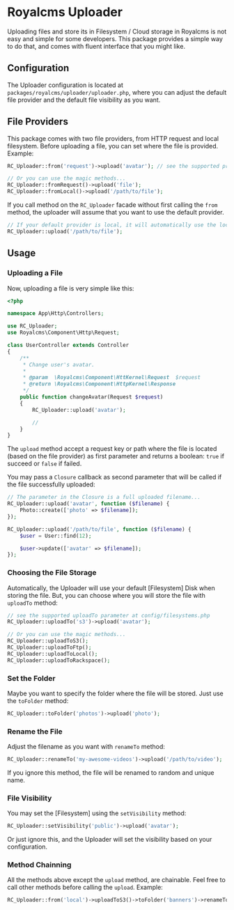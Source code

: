 # Royalcms Uploader

Uploading files and store its in Filesystem / Cloud storage in Royalcms is not easy and simple for some developers. This package provides a simple way to do that, and comes with fluent interface that you might like.

## Configuration
The Uploader configuration is located at `packages/royalcms/uploader/uploader.php`, where you can adjust the default file provider and the default file visibility as you want.

## File Providers
This package comes with two file providers, from HTTP request and local filesystem. Before uploading a file, you can set where the file is provided. Example:

```php
RC_Uploader::from('request')->upload('avatar'); // see the supported providers at config/uploader.php

// Or you can use the magic methods...
RC_Uploader::fromRequest()->upload('file');
RC_Uploader::fromLocal()->upload('/path/to/file');
```
If you call method on the `RC_Uploader` facade without first calling the `from` method, the uploader will assume that you want to use the default provider.

```php
// If your default provider is local, it will automatically use the local provider.
RC_Uploader::upload('/path/to/file');
```

## Usage
### Uploading a File
Now, uploading a file is very simple like this:

```php
<?php

namespace App\Http\Controllers;

use RC_Uploader;
use Royalcms\Component\Http\Request;

class UserController extends Controller
{
    /**
     * Change user's avatar.
     *
     * @param  \Royalcms\Component\HttKernel\Request  $request
     * @return \Royalcms\Component\HttpKernel\Response
     */
    public function changeAvatar(Request $request)
    {
        RC_Uploader::upload('avatar');

        //
    }
}
```
The `upload` method accept a request key or path where the file is located (based on the file provider) as first parameter and returns a boolean: `true` if succeed or `false` if failed.

You may pass a `Closure` callback as second parameter that will be called if the file successfully uploaded:

```php
// The parameter in the Closure is a full uploaded filename...
RC_Uploader::upload('avatar', function ($filename) {
    Photo::create(['photo' => $filename]);
});

RC_Uploader::upload('/path/to/file', function ($filename) {
    $user = User::find(12);

    $user->update(['avatar' => $filename]);
});
```

### Choosing the File Storage
Automatically, the Uploader will use your default [Filesystem] Disk when storing the file. But, you can choose where you will store the file with `uploadTo` method:

```php
// see the supported uploadTo parameter at config/filesystems.php
RC_Uploader::uploadTo('s3')->upload('avatar');

// Or you can use the magic methods...
RC_Uploader::uploadToS3();
RC_Uploader::uploadToFtp();
RC_Uploader::uploadToLocal();
RC_Uploader::uploadToRackspace();
```

### Set the Folder
Maybe you want to specify the folder where the file will be stored. Just use the `toFolder` method:

```php
RC_Uploader::toFolder('photos')->upload('photo');
```

### Rename the File
Adjust the filename as you want with `renameTo` method:

```php
RC_Uploader::renameTo('my-awesome-videos')->upload('/path/to/video');
```
If you ignore this method, the file will be renamed to random and unique name.

### File Visibility
You may set the [Filesystem] using the `setVisibility` method:

```php
RC_Uploader::setVisibility('public')->upload('avatar');
```
Or just ignore this, and the Uploader will set the visibility based on your configuration.

### Method Chainning
All the methods above except the `upload` method, are chainable. Feel free to call other methods before calling the `upload`. Example:

```php
RC_Uploader::from('local')->uploadToS3()->toFolder('banners')->renameTo('cool-banner')->setVisibility('public')->upload('/path/to/banner');
```
